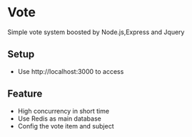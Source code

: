 # Vote
Simple vote system boosted by Node.js,Express and Jquery

## Setup
* Use http://localhost:3000 to access

## Feature
* High concurrency in short time
* Use Redis as main database
* Config the vote item and subject
